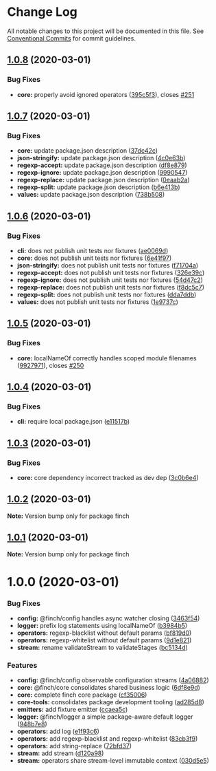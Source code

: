 # Change Log

All notable changes to this project will be documented in this file.
See [Conventional Commits](https://conventionalcommits.org) for commit guidelines.

## [1.0.8](https://github.com/mseeley/finch/compare/v1.0.7...v1.0.8) (2020-03-01)


### Bug Fixes

* **core:** properly avoid ignored operators ([395c5f3](https://github.com/mseeley/finch/commit/395c5f3)), closes [#251](https://github.com/mseeley/finch/issues/251)





## [1.0.7](https://github.com/mseeley/finch/compare/v1.0.6...v1.0.7) (2020-03-01)


### Bug Fixes

* **core:** update package.json description ([37dc42c](https://github.com/mseeley/finch/commit/37dc42c))
* **json-stringify:** update package.json description ([4c0e63b](https://github.com/mseeley/finch/commit/4c0e63b))
* **regexp-accept:** update package.json description ([df8e879](https://github.com/mseeley/finch/commit/df8e879))
* **regexp-ignore:** update package.json description ([9990547](https://github.com/mseeley/finch/commit/9990547))
* **regexp-replace:** update package.json description ([0eaab2a](https://github.com/mseeley/finch/commit/0eaab2a))
* **regexp-split:** update package.json description ([b6e413b](https://github.com/mseeley/finch/commit/b6e413b))
* **values:** update package.json description ([738b508](https://github.com/mseeley/finch/commit/738b508))





## [1.0.6](https://github.com/mseeley/finch/compare/v1.0.5...v1.0.6) (2020-03-01)


### Bug Fixes

* **cli:** does not publish unit tests nor fixtures ([ae0069d](https://github.com/mseeley/finch/commit/ae0069d))
* **core:** does not publish unit tests nor fixtures ([6e41f97](https://github.com/mseeley/finch/commit/6e41f97))
* **json-stringify:** does not publish unit tests nor fixtures ([f71704a](https://github.com/mseeley/finch/commit/f71704a))
* **regexp-accept:** does not publish unit tests nor fixtures ([326e39c](https://github.com/mseeley/finch/commit/326e39c))
* **regexp-ignore:** does not publish unit tests nor fixtures ([54d47c2](https://github.com/mseeley/finch/commit/54d47c2))
* **regexp-replace:** does not publish unit tests nor fixtures ([f8dc5c7](https://github.com/mseeley/finch/commit/f8dc5c7))
* **regexp-split:** does not publish unit tests nor fixtures ([dda7ddb](https://github.com/mseeley/finch/commit/dda7ddb))
* **values:** does not publish unit tests nor fixtures ([1e9737c](https://github.com/mseeley/finch/commit/1e9737c))





## [1.0.5](https://github.com/mseeley/finch/compare/v1.0.4...v1.0.5) (2020-03-01)


### Bug Fixes

* **core:** localNameOf correctly handles scoped module filenames ([9927971](https://github.com/mseeley/finch/commit/9927971)), closes [#250](https://github.com/mseeley/finch/issues/250)





## [1.0.4](https://github.com/mseeley/finch/compare/v1.0.3...v1.0.4) (2020-03-01)


### Bug Fixes

* **cli:** require local package.json ([e11517b](https://github.com/mseeley/finch/commit/e11517b))





## [1.0.3](https://github.com/mseeley/finch/compare/v1.0.2...v1.0.3) (2020-03-01)


### Bug Fixes

* **core:** core dependency incorrect tracked as dev dep ([3c0b6e4](https://github.com/mseeley/finch/commit/3c0b6e4))





## [1.0.2](https://github.com/mseeley/finch/compare/v1.0.1...v1.0.2) (2020-03-01)

**Note:** Version bump only for package finch





## [1.0.1](https://github.com/mseeley/finch/compare/v1.0.0...v1.0.1) (2020-03-01)

**Note:** Version bump only for package finch





# 1.0.0 (2020-03-01)


### Bug Fixes

* **config:** @finch/config handles async watcher closing ([3463f54](https://github.com/mseeley/finch/commit/3463f54))
* **logger:** prefix log statements using localNameOf ([b3984b5](https://github.com/mseeley/finch/commit/b3984b5))
* **operators:** regexp-blacklist without default params ([bf819d0](https://github.com/mseeley/finch/commit/bf819d0))
* **operators:** regexp-whitelist without default params ([9d1e821](https://github.com/mseeley/finch/commit/9d1e821))
* **stream:** rename validateStream to validateStages ([bc5134d](https://github.com/mseeley/finch/commit/bc5134d))


### Features

* **config:** @finch/config observable configuration streams ([4a06882](https://github.com/mseeley/finch/commit/4a06882))
* **core:** @finch/core consolidates shared business logic ([6df8e9d](https://github.com/mseeley/finch/commit/6df8e9d))
* **core:** complete finch core package ([cf35006](https://github.com/mseeley/finch/commit/cf35006))
* **core-tools:** consolidates package development tooling ([ad285d8](https://github.com/mseeley/finch/commit/ad285d8))
* **emitters:** add fixture emitter ([ccaea5c](https://github.com/mseeley/finch/commit/ccaea5c))
* **logger:** @finch/logger a simple package-aware default logger ([948b7e8](https://github.com/mseeley/finch/commit/948b7e8))
* **operators:** add log ([e1f93c6](https://github.com/mseeley/finch/commit/e1f93c6))
* **operators:** add regexp-blacklist and regexp-whitelist ([83cb3f9](https://github.com/mseeley/finch/commit/83cb3f9))
* **operators:** add string-replace ([72bfd37](https://github.com/mseeley/finch/commit/72bfd37))
* **stream:** add stream ([d120a98](https://github.com/mseeley/finch/commit/d120a98))
* **stream:** operators share stream-level immutable context ([030d5e5](https://github.com/mseeley/finch/commit/030d5e5))
